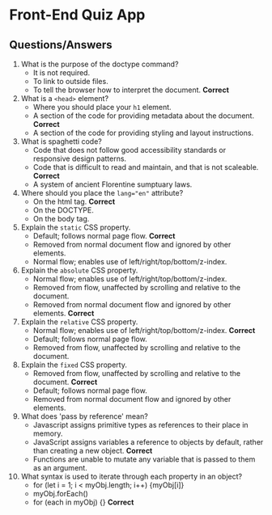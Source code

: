 # Front-End Quiz App

## Questions/Answers

1. What is the purpose of the doctype command?
    - It is not required.
    - To link to outside files.
    - To tell the browser how to interpret the document. **Correct**
1. What is a `<head>` element?
    - Where you should place your `h1` element.
    - A section of the code for providing metadata about the document. **Correct**
    - A section of the code for providing styling and layout instructions.
1. What is spaghetti code?
    - Code that does not follow good accessibility standards or responsive design patterns.
    - Code that is difficult to read and maintain, and that is not scaleable. **Correct**
    - A system of ancient Florentine sumptuary laws.
1. Where should you place the `lang="en"` attribute?
    - On the html tag. **Correct**
    - On the DOCTYPE.
    - On the body tag.
1. Explain the `static` CSS property.
    - Default; follows normal page flow. **Correct**
    - Removed from normal document flow and ignored by other elements.
    - Normal flow; enables use of left/right/top/bottom/z-index.
1. Explain the `absolute` CSS property.
    - Normal flow; enables use of left/right/top/bottom/z-index. 
    - Removed from flow, unaffected by scrolling and relative to the document.
    - Removed from normal document flow and ignored by other elements. **Correct**
1. Explain the `relative` CSS property.
    - Normal flow; enables use of left/right/top/bottom/z-index. **Correct**
    - Default; follows normal page flow.
    - Removed from flow, unaffected by scrolling and relative to the document.
1. Explain the `fixed` CSS property.
    - Removed from flow, unaffected by scrolling and relative to the document. **Correct**
    - Default; follows normal page flow.
    - Removed from normal document flow and ignored by other elements.
1. What does 'pass by reference' mean?
    - Javascript assigns primitive types as references to their place in memory.
    - JavaScript assigns variables a reference to objects by default, rather than creating a new object. **Correct**
    - Functions are unable to mutate any variable that is passed to them as an argument.
1. What syntax is used to iterate through each property in an object?
    - for (let i = 1; i < myObj.length; i++) {myObj[i]}
    - myObj.forEach()
    - for (each in myObj) {} **Correct**

